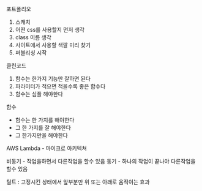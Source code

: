 포트폴리오
1. 스캐치
2. 어떤 css를 사용할지 먼저 생각
3. class  이름 생각
4. 사이트에서 사용할 색깔 미리 찾기
5. 퍼블리싱 시작

클린코드
1. 함수는 한가지 기능만 잘하면 된다
2. 파라미터가 적으면 적을수록 좋은 함수다
3. 함수는 심플 해야한다

함수
* 함수는 한 가지를 해야한다
* 그 한 가지를 잘 해야한다
* 그 한가지만을 해야한다

AWS Lambda - 마이크로 아키텍쳐

비동기 - 작업을하면서 다른작업을 할수 있음
동기 - 하나의 작업이 끝나야 다른작업을 할수 있음

틸트 : 고정시킨 상태에서 앞부분만 위 또는 아래로 움직이는 효과
